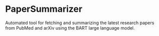 # PaperSummarizer
Automated tool for fetching and summarizing the latest research papers from PubMed and arXiv using the BART large language model.
